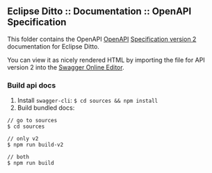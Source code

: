 ## Eclipse Ditto :: Documentation :: OpenAPI Specification

This folder contains the OpenAPI [OpenAPI](https://www.openapis.org) [Specification version 2](https://github.com/OAI/OpenAPI-Specification/blob/master/versions/2.0.md) documentation for Eclipse Ditto. 

You can view it as nicely rendered HTML by importing the file for API version 2 into the [Swagger Online Editor](https://editor.swagger.io).

### Build api docs

1. Install `swagger-cli`: `$ cd sources && npm install`
2. Build bundled docs:
```
// go to sources
$ cd sources

// only v2
$ npm run build-v2

// both
$ npm run build
```
